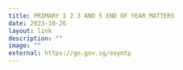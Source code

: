 ```yaml
---
title: PRIMARY 1 2 3 AND 5 END OF YEAR MATTERS
date: 2023-10-26
layout: link
description: ""
image: ""
external: https://go.gov.sg/eoymtp
---
```

